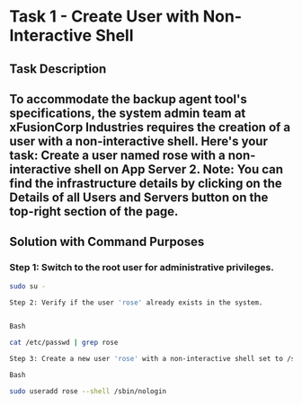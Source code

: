 # Task 1 - Create User with Non-Interactive Shell
## Task Description
To accommodate the backup agent tool's specifications, the system admin team at xFusionCorp Industries requires the creation of a user with a non-interactive shell. Here's your task:
Create a user named **rose** with a non-interactive shell on App Server 2.
Note: You can find the infrastructure details by clicking on the Details of all Users and Servers button on the top-right section of the page.
---
## Solution with Command Purposes

### Step 1: Switch to the root user for administrative privileges.
```bash
sudo su -

Step 2: Verify if the user 'rose' already exists in the system.


Bash

cat /etc/passwd | grep rose

Step 3: Create a new user 'rose' with a non-interactive shell set to /sbin/nologin.

Bash

sudo useradd rose --shell /sbin/nologin